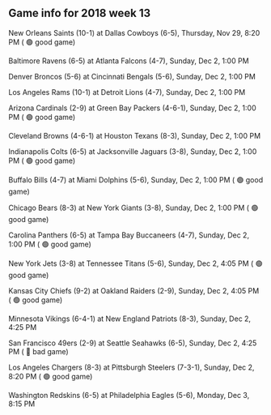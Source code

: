 ## Game info for 2018 week 13
New Orleans Saints (10-1) at Dallas Cowboys (6-5), Thursday, Nov 29, 8:20 PM (	:green_circle: good game)



Baltimore Ravens (6-5) at Atlanta Falcons (4-7), Sunday, Dec 2, 1:00 PM

Denver Broncos (5-6) at Cincinnati Bengals (5-6), Sunday, Dec 2, 1:00 PM

Los Angeles Rams (10-1) at Detroit Lions (4-7), Sunday, Dec 2, 1:00 PM

Arizona Cardinals (2-9) at Green Bay Packers (4-6-1), Sunday, Dec 2, 1:00 PM (	:green_circle: good game)

Cleveland Browns (4-6-1) at Houston Texans (8-3), Sunday, Dec 2, 1:00 PM

Indianapolis Colts (6-5) at Jacksonville Jaguars (3-8), Sunday, Dec 2, 1:00 PM (	:green_circle: good game)

Buffalo Bills (4-7) at Miami Dolphins (5-6), Sunday, Dec 2, 1:00 PM (	:green_circle: good game)

Chicago Bears (8-3) at New York Giants (3-8), Sunday, Dec 2, 1:00 PM (	:green_circle: good game)

Carolina Panthers (6-5) at Tampa Bay Buccaneers (4-7), Sunday, Dec 2, 1:00 PM (	:green_circle: good game)



New York Jets (3-8) at Tennessee Titans (5-6), Sunday, Dec 2, 4:05 PM (	:green_circle: good game)

Kansas City Chiefs (9-2) at Oakland Raiders (2-9), Sunday, Dec 2, 4:05 PM (	:green_circle: good game)

Minnesota Vikings (6-4-1) at New England Patriots (8-3), Sunday, Dec 2, 4:25 PM

San Francisco 49ers (2-9) at Seattle Seahawks (6-5), Sunday, Dec 2, 4:25 PM (	:red_circle: bad game)



Los Angeles Chargers (8-3) at Pittsburgh Steelers (7-3-1), Sunday, Dec 2, 8:20 PM (	:green_circle: good game)



Washington Redskins (6-5) at Philadelphia Eagles (5-6), Monday, Dec 3, 8:15 PM


